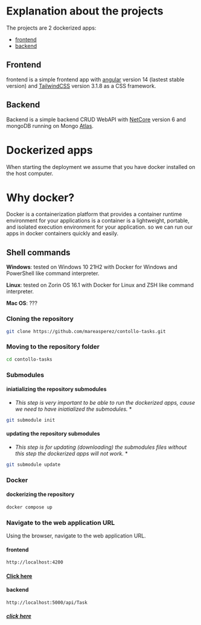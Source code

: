 <!-- readme for dockerized apps-->
# Explanation about the projects

The projects are 2 dockerized apps:

- [frontend](https://github.com/mareasperez/task-frontend-angular/)
- [backend](https://github.com/mareasperez/MongoExample)

## Frontend

frontend is a simple frontend app with [angular](https://angular.io/) version 14 (lastest stable version) and [TailwindCSS](https://tailwindcss.com/) version 3.1.8 as a CSS framework.

## Backend

Backend is a simple backend CRUD WebAPI with [NetCore](https://dotnet.microsoft.com/en-us/download/dotnet/6.0) version 6 and  mongoDB running on Mongo [Atlas](https://www.mongodb.com/atlas/database).

# Dockerized apps

When starting the deployment we assume that you have
docker installed on the host computer.

# Why docker?

Docker is a containerization platform that provides a container runtime environment for your applications is a container is a lightweight, portable, and isolated execution environment for your application. so we can run our apps in docker containers quickly and easily.

## Shell commands

**Windows**: tested on Windows 10 21H2 with Docker for Windows and PowerShell like command interpreter.

**Linux**: tested on Zorin OS 16.1 with Docker for Linux and ZSH like command interpreter.

**Mac OS**: ???

### Cloning the repository

```bash
git clone https://github.com/mareasperez/contollo-tasks.git
```

<!-- movin to the repository folder-->

### Moving to the repository folder

```bash
cd contollo-tasks
```

### Submodules

#### iniatializing the repository submodules

* *This step is very important to be able to run the dockerized apps, cause we need to have iniatialized the submodules.* *

```bash
git submodule init
```

#### updating the repository submodules

* *This step is for updating (downloading) the submodules files without this step the dockerized apps will not work.* *

```bash
git submodule update
```

### Docker

#### dockerizing the repository

```bash
docker compose up
```

### Navigate to the web application URL

Using the browser, navigate to the web application URL.

#### frontend

``` bash
http://localhost:4200
```

#### **[Click here](   http://localhost:4200)**

#### backend

```bash
http://localhost:5000/api/Task
```

##### [click here](http://localhost:5000/api/Task)

